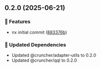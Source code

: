 ## 0.2.0 (2025-06-21)

### 🚀 Features

- nx initial commit ([883376b](https://github.com/IamShobe/cruncher/commit/883376b))

### 🧱 Updated Dependencies

- Updated @cruncher/adapter-utils to 0.2.0
- Updated @cruncher/qql to 0.2.0